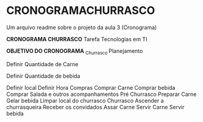 # CRONOGRAMACHURRASCO
  Um arquivo readme sobre o projeto da aula 3 (Cronograma)

**CRONOGRAMA CHURRASCO**
Tarefa Tecnologias em TI

**OBJETIVO DO CRONOGRAMA** 
<sub>
   Churrasco
</sub>
Planejamento

Definir Quantidade de Carne

Definir Quantidade de bebida

Definir local
Definir Hora 
Compras
Comprar Carne
Comprar bebida
Comprar Salada e outros acompanhamentos 
Pré Churrasco
Preparar Carne
Gelar bebida
Limpar local do churrasco 
Churrasco
Ascender a churrasqueira 
Receber os convidados 
Assar Carne
Servir Carne
Servir bebida
